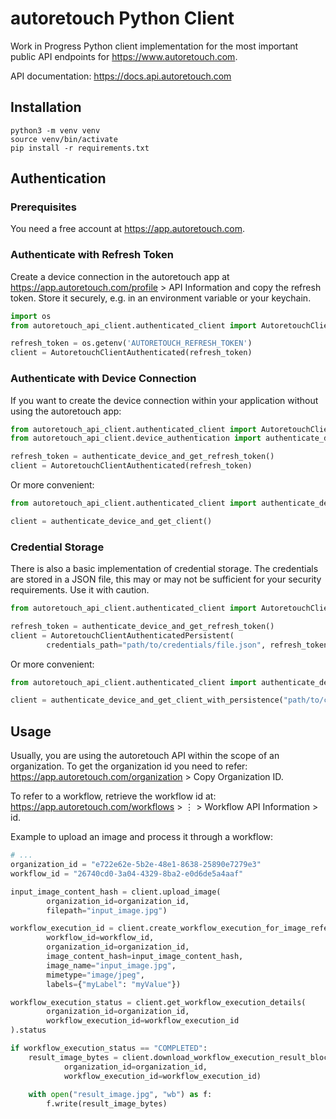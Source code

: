# autoretouch Python Client

Work in Progress Python client implementation for the most important public API endpoints for https://www.autoretouch.com.

API documentation: https://docs.api.autoretouch.com


## Installation 

```shell script
python3 -m venv venv 
source venv/bin/activate
pip install -r requirements.txt
```

## Authentication

### Prerequisites

You need a free account at https://app.autoretouch.com.

### Authenticate with Refresh Token

Create a device connection in the autoretouch app at https://app.autoretouch.com/profile > API Information and copy the refresh token. 
Store it securely, e.g. in an environment variable or your keychain.

```python
import os
from autoretouch_api_client.authenticated_client import AutoretouchClientAuthenticated

refresh_token = os.getenv('AUTORETOUCH_REFRESH_TOKEN')
client = AutoretouchClientAuthenticated(refresh_token)
```

### Authenticate with Device Connection

If you want to create the device connection within your application without using the autoretouch app:

```python
from autoretouch_api_client.authenticated_client import AutoretouchClientAuthenticated
from autoretouch_api_client.device_authentication import authenticate_device_and_get_refresh_token

refresh_token = authenticate_device_and_get_refresh_token()
client = AutoretouchClientAuthenticated(refresh_token)
```

Or more convenient:

```python
from autoretouch_api_client.authenticated_client import authenticate_device_and_get_client

client = authenticate_device_and_get_client()
```

### Credential Storage

There is also a basic implementation of credential storage.
The credentials are stored in a JSON file, this may or may not be sufficient for your security requirements.
Use it with caution.

```python
from autoretouch_api_client.authenticated_client import AutoretouchClientAuthenticatedPersistent

refresh_token = authenticate_device_and_get_refresh_token()
client = AutoretouchClientAuthenticatedPersistent(
        credentials_path="path/to/credentials/file.json", refresh_token=refresh_token)
```

Or more convenient:

```python
from autoretouch_api_client.authenticated_client import authenticate_device_and_get_client_with_persistence

client = authenticate_device_and_get_client_with_persistence("path/to/credentials/file.json")
```


## Usage

Usually, you are using the autoretouch API within the scope of an organization.
To get the organization id you need to refer: https://app.autoretouch.com/organization > Copy Organization ID.

To refer to a workflow, retrieve the workflow id at: https://app.autoretouch.com/workflows > ⋮ > Workflow API Information > id.

Example to upload an image and process it through a workflow: 

```python
# ...
organization_id = "e722e62e-5b2e-48e1-8638-25890e7279e3"
workflow_id = "26740cd0-3a04-4329-8ba2-e0d6de5a4aaf"

input_image_content_hash = client.upload_image( 
        organization_id=organization_id,
        filepath="input_image.jpg")

workflow_execution_id = client.create_workflow_execution_for_image_reference(
        workflow_id=workflow_id, 
        organization_id=organization_id, 
        image_content_hash=input_image_content_hash, 
        image_name="input_image.jpg", 
        mimetype="image/jpeg", 
        labels={"myLabel": "myValue"})

workflow_execution_status = client.get_workflow_execution_details(
        organization_id=organization_id, 
        workflow_execution_id=workflow_execution_id
).status

if workflow_execution_status == "COMPLETED":    
    result_image_bytes = client.download_workflow_execution_result_blocking( 
            organization_id=organization_id,
            workflow_execution_id=workflow_execution_id)
    
    with open("result_image.jpg", "wb") as f:
        f.write(result_image_bytes)

```
